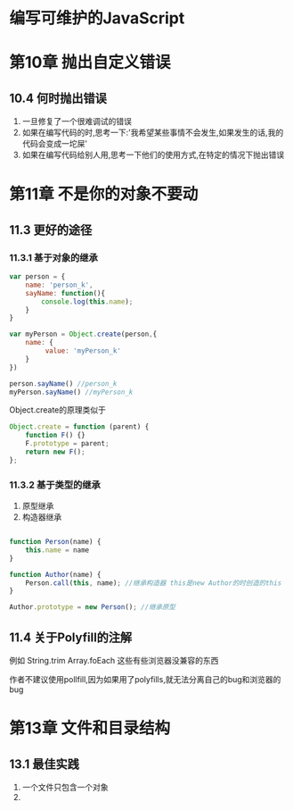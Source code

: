 # 编写可维护的JavaScript

# 第10章 抛出自定义错误

## 10.4 何时抛出错误

1. 一旦修复了一个很难调试的错误
2. 如果在编写代码的时,思考一下:'我希望某些事情不会发生,如果发生的话,我的代码会变成一坨屎'
3. 如果在编写代码给别人用,思考一下他们的使用方式,在特定的情况下抛出错误

# 第11章 不是你的对象不要动

## 11.3 更好的途径

### 11.3.1 基于对象的继承

```javascript
var person = {
    name: 'person_k',
    sayName: function(){
        console.log(this.name);
    }
}

var myPerson = Object.create(person,{
    name: {
         value: 'myPerson_k'
    }
})

person.sayName() //person_k
myPerson.sayName() //myPerson_k

```

Object.create的原理类似于

```javascript
Object.create = function (parent) {
    function F() {}
    F.prototype = parent;
    return new F();
};
```


### 11.3.2 基于类型的继承

1. 原型继承
2. 构造器继承

```javascript

function Person(name) {
    this.name = name
}

function Author(name) {
    Person.call(this, name); //继承构造器 this是new Author的时创造的this
}

Author.prototype = new Person(); //继承原型


```

## 11.4 关于Polyfill的注解

例如 String.trim Array.foEach 这些有些浏览器没兼容的东西

作者不建议使用pollfill,因为如果用了polyfills,就无法分离自己的bug和浏览器的bug

# 第13章 文件和目录结构

## 13.1 最佳实践

1. 一个文件只包含一个对象
2. 





